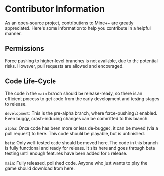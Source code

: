 # Contributor Information
As an open-source project, contributions to Mine++ are greatly appreciated. Here's some information to help you contribute in a helpful manner.
## Permissions
Force pushing to higher-level branches is not available, due to the potential risks. However, pull requests are allowed and encouraged.
## Code Life-Cycle
The code in the `main` branch should be release-ready, so there is an efficient process to get code from the early development and testing stages to release.

`development`: This is the pre-alpha branch, where force-pushing *is* enabled. Even buggy, crash-inducing changes can be committed to this branch.

`alpha`: Once code has been more or less de-bugged, it can be moved (via a pull request) to here. This code should be playable, but is unfinished.

`beta`: Only well-tested code should be moved here. The code in this branch is fully functional and ready for release. It sits here and goes through beta testing until enough features have been added for a release.

`main`: Fully released, polished code. Anyone who just wants to play the game should download from here.
